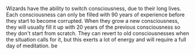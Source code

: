 Wizards have the ability to switch consciousness, due to their long lives. Each consciousness can only be filled with 90 years of experience before they start to become corrupted. When they grow a new consciousness, they will usually fill it up with 20 years of the previous consciousness so they don't start from scratch. They can revert to old consciousnesses when the situation calls for it, but this exerts a lot of energy and will require a full day of meditation. be